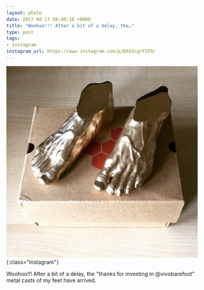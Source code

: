 ```yaml
---
layout: photo
date: 2017-08-17 08:40:16 +0000
title: "Woohoo!!! After a bit of a delay, the…"
type: post
tags:
- instagram
instagram_url: https://www.instagram.com/p/BX43cgrFIP9/
---
```


![Instagram - BX43cgrFIP9](/img/BX43cgrFIP9.jpg){:class="instagram"}

Woohoo!!! After a bit of a delay, the "thanks for investing in @vivobarefoot" metal casts of my feet have arrived.
